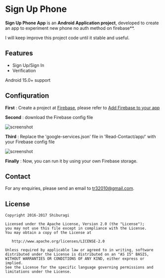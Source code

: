 # Sign Up Phone

**Sign Up Phone App** is an **Android Application project**, developed to create an app to experiment new phone no auth method on firebase**.

I will keep improve this project code until it stable and useful.

## Features
 * Sign Up/Sign In
 * Verification
 
Android 15.0+ support

## Confiquration


**First** : Create a project at [Firebase](https://firebase.google.com/), please refer to [Add Firebase to your app](https://firebase.google.com/docs/android/setup#add_firebase_to_your_app)

**Second** : download the Firebase config file

![screenshot](https://github.com/shiburagi/Messaging-App/blob/dev_shiburagi/guide/Screen%20Shot%202016-09-21%20at%2012.59.57%20AM.png)

**Third** : Replace the 'google-services.json' file in 'Read-Contact/app/' with your Firebase config file

![screenshot](https://github.com/shiburagi/Messaging-App/blob/dev_shiburagi/guide/Screen%20Shot%202016-09-21%20at%2012.58.38%20AM.png)

**Finally** : Now, you can run it by using your own Firebase storage.


## Contact
For any enquiries, please send an email to tr32010@gmail.com. 

## License

    Copyright 2016-2017 Shiburagi

    Licensed under the Apache License, Version 2.0 (the "License");
    you may not use this file except in compliance with the License.
    You may obtain a copy of the License at

       http://www.apache.org/licenses/LICENSE-2.0

    Unless required by applicable law or agreed to in writing, software
    distributed under the License is distributed on an "AS IS" BASIS,
    WITHOUT WARRANTIES OR CONDITIONS OF ANY KIND, either express or implied.
    See the License for the specific language governing permissions and
    limitations under the License.
